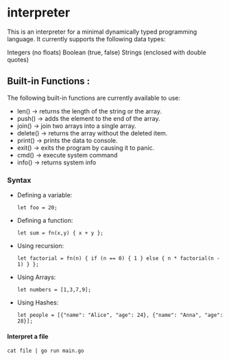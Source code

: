 # interpreter

This is an interpreter for a minimal dynamically typed programming language. It currently supports the following data types:

Integers (no floats)
Boolean (true, false)
Strings (enclosed with double quotes)


## Built-in Functions :

The following built-in functions are currently available to use:

- len() -> returns the length of the string or the array.
- push() -> adds the element to the end of the array.
- join() -> join two arrays into a single array.
- delete() -> returns the array without the deleted item.
- print() -> prints the data to console.
- exit() -> exits the program by causing it to panic.
- cmd() -> execute system command
- info() -> returns system info

### Syntax

- Defining a variable:
  ```
  let foo = 20;
  ```
- Defining a function:
  ```
  let sum = fn(x,y) { x + y };
  ```
- Using recursion:
  ```
  let factorial = fn(n) { if (n == 0) { 1 } else { n * factorial(n - 1) } };
  ```
- Using Arrays:
  ```
  let numbers = [1,3,7,9];
  ```
- Using Hashes:
  ```
  let people = [{"name": "Alice", "age": 24}, {"name": "Anna", "age": 28}];
  ```
#### Interpret a file

```
cat file | go run main.go
```
